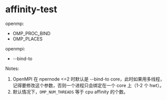 # affinity-test

openmp:

- OMP_PROC_BIND
- OMP_PLACES

openmpi:

- --bind-to

Notes:

1. OpenMPI 在 npernode <=2 时默认是 --bind-to core，此时如果用多线程，记得要修改这个参数，否则一个进程只会绑定在一个 core 上（1-2 个 hwt）。
2. 默认情况下，`OMP_NUM_THREADS` 等于 cpu affinity 的个数。